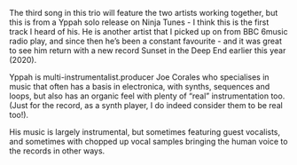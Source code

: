 The third song in this trio will feature the two artists working together, but this is from a Yppah solo release on Ninja Tunes - I think this is the first track I heard of his. He is another artist that I picked up on from BBC 6music radio play, and since then he’s been a constant favourite - and it was great to see him return with a new record Sunset in the Deep End earlier this year (2020).

Yppah is multi-instrumentalist.producer Joe Corales who specialises in music that often has a basis in electronica, with synths, sequences and loops, but also has an organic feel with plenty of “real” instrumentation too. (Just for the record, as a synth player, I do indeed consider them to be real too!). 

His music is largely instrumental, but sometimes featuring guest vocalists, and sometimes with chopped up vocal samples bringing the human voice to the records in other ways.

